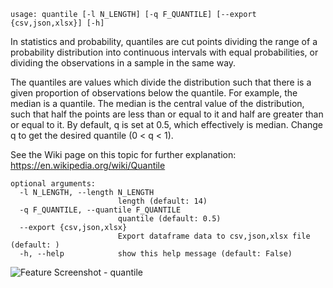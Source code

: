 ```text
usage: quantile [-l N_LENGTH] [-q F_QUANTILE] [--export {csv,json,xlsx}] [-h]
```

In statistics and probability, quantiles are cut points dividing the range of a probability distribution into continuous intervals with equal probabilities, or dividing the observations in a sample in the same way.

The quantiles are values which divide the distribution such that there is a given proportion of observations below the quantile. For example, the median is a quantile. The median is the central value of the distribution, such that half the points are less than or equal to it and half are greater than or equal to it. By default, q is set at 0.5, which effectively is median. Change q to get the desired quantile (0 < q < 1).

See the Wiki page on this topic for further explanation: https://en.wikipedia.org/wiki/Quantile

```
optional arguments:
  -l N_LENGTH, --length N_LENGTH
                        length (default: 14)
  -q F_QUANTILE, --quantile F_QUANTILE
                        quantile (default: 0.5)
  --export {csv,json,xlsx}
                        Export dataframe data to csv,json,xlsx file (default: )
  -h, --help            show this help message (default: False)
```
<img size="1400" alt="Feature Screenshot - quantile" src="https://user-images.githubusercontent.com/85772166/143656349-0951294b-1095-4b62-bd62-b6c04d74252a.png">
  
